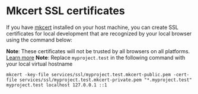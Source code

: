 # Mkcert SSL certificates

If you have [mkcert](https://mkcert.dev) installed on your host machine, you can create SSL certificates for local development that are recognized by your local browser using the command below:

**Note**: These certificates will not be trusted by all browsers on all platforms. [Learn more](https://github.com/FiloSottile/mkcert#supported-root-stores)
**Note**: Replace `myproject.test` in the following command with your local virtual hostname

```
mkcert -key-file services/ssl/myproject.test.mkcert-public.pem -cert-file services/ssl/myproject.test.mkcert-private.pem "*.myproject.test" myproject.test localhost 127.0.0.1 ::1
```
